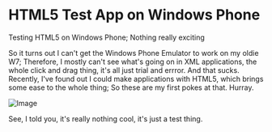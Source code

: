 # HTML5 Test App on Windows Phone


Testing HTML5 on Windows Phone; Nothing really exciting

So it turns out I can't get the Windows Phone Emulator to work on my oldie W7; Therefore, I mostly can't see what's going on in XML applications, the whole click and drag thing, it's all just trial and errror. And that sucks.
Recently, I've found out I could make applications with HTML5, which brings some ease to the whole thing; So these are my first pokes at that. Hurray.

![Image](https://i.imgur.com/dLEClIO.jpg)

See, I told you, it's really nothing cool, it's just a test thing.
